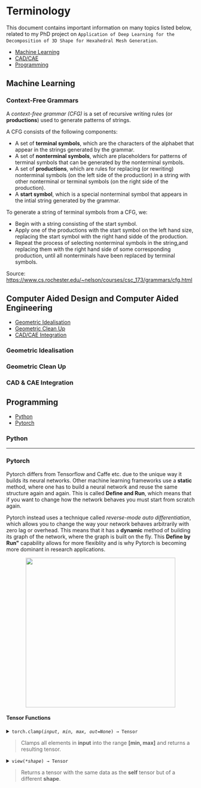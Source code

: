 # Terminology
This document contains important information on many topics listed below, related to my PhD project on `Application of Deep Learning for the Decomposition of 3D Shape for Hexahedral Mesh Generation`.
- [Machine Learning](#machine-learning)
- [CAD/CAE](#computer-aided-design-and-computer-aided-engineering)
- [Programming](#programming)

## Machine Learning
### Context-Free Grammars

A *context-free grammar (CFG)* is a set of recursive writing rules (or **productions**) used to generate patterns of strings.

A CFG consists of the following components:
- A set of **terminal symbols**, which are the characters of the alphabet that appear in the strings generated by the grammar.
- A set of **nonterminal symbols**, which are placeholders for patterns of terminal symbols that can be generated by the nonterminal symbols.
- A set of **productions**, which are rules for replacing (or rewriting) nonterminal symbols (on the left side of the production) in a string with other nonterminal or terminal symbols (on the right side of the production).
- A **start symbol**, which is a special nonterminal symbol that appears in the intial string generated by the grammar.

To generate a string of terminal symbols from a CFG, we:
- Begin with a string consisting of the start symbol.
- Apply one of the productions with the start symbol on the left hand size, replacing the start symbol with the right hand sidde of the production.
- Repeat the process of selecting nonterminal symbols in the string,and replacing them with the right hand side of some corresponding production, until all nonterminals have been replaced by terminal symbols.

Source: https://www.cs.rochester.edu/~nelson/courses/csc_173/grammars/cfg.html

## Computer Aided Design and Computer Aided Engineering
- [Geometric Idealisation](#geometric-idealisation)
- [Geometric Clean Up](#geometric-clean-up)
- [CAD/CAE Integration](#cad-&-cae-integration)

### Geometric Idealisation

### Geometric Clean Up

### CAD & CAE Integration

## Programming
- [Python](#python)
- [Pytorch](#pytorch)

### Python

<hr>

### Pytorch
Pytorch differs from Tensorflow and Caffe etc. due to the unique way it builds its neural networks. Other machine learning frameworks use a **static** method, where one has to build a neural network and reuse the same structure again and again. This is called **Define and Run**, which means that if you want to change how the network behaves you must start from scratch again.

Pytorch instead uses a technique called *reverse-mode auto differentiation*, which allows you to change the way your network behaves arbitrarily with zero lag or overhead. This means that it has a **dynamic** method of building its graph of the network, where the graph is built on the fly. This **Define by Run"** capability allows for more flexiblity and is why Pytorch is becoming more dominant in research applications.

<p align="center">
  <img src="https://cdn-images-1.medium.com/max/1600/1*5PLIVNA5fIqEC8-kZ260KQ.gif" width=400>
</p>

#### Tensor Functions
<details>
  <summary><code>torch.clamp(<i>input, min, max, out=None</i>) → Tensor</code><br/> <blockquote>Clamps all elements in <b>input</b> into the range <b>[min, max]</b> and returns a resulting tensor.<blockquote></summary>
<hr>
  <pre>
  <code>
  >>> a = torch.randn(4)
  >>> a
  <b>tensor([-1.7120,  0.1734, -0.0478, -0.0922])</b>
  >>> torch.clamp(a, min=-0.5, max=0.5)
  <b>tensor([-0.5000,  0.1734, -0.0478, -0.0922])</b>
  </code>
  </pre>
<hr>
</details>
    
<details>
  <summary><span><code>view(<i>*shape</i>) → Tensor</code></span><br/> <blockquote>Returns a tensor with the same data as the <b>self</b> tensor but of a different <b>shape</b>.<blockquote></summary>
<hr>
  <pre>
  <code>
  >>> x = torch.randn(4, 4)
  >>> x.size()
  <b>torch.Size([4, 4])</b>
  >>> y = x.view(16)
  >>> y.size()
  <b>torch.Size([16])</b>
  >>> z = x.view(-1, 8)  # the size -1 is inferred from other dimensions<br>
  >>> z.size()
  <b>torch.Size([2, 8])</b>
  </code>
  </pre>
<hr>
</details>

